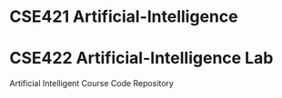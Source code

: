# CSE421 Artificial-Intelligence
# CSE422 Artificial-Intelligence Lab

Artificial Intelligent Course Code Repository
